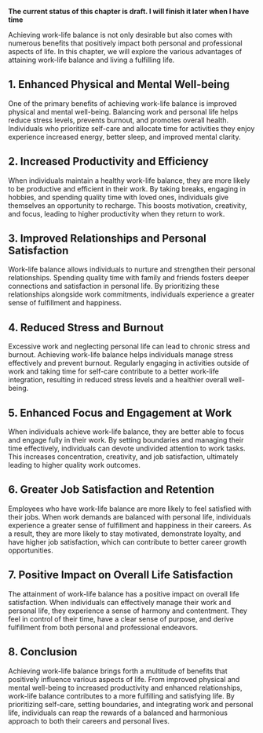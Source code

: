 **The current status of this chapter is draft. I will finish it later when I have time**

Achieving work-life balance is not only desirable but also comes with numerous benefits that positively impact both personal and professional aspects of life. In this chapter, we will explore the various advantages of attaining work-life balance and living a fulfilling life.

**1. Enhanced Physical and Mental Well-being**
----------------------------------------------

One of the primary benefits of achieving work-life balance is improved physical and mental well-being. Balancing work and personal life helps reduce stress levels, prevents burnout, and promotes overall health. Individuals who prioritize self-care and allocate time for activities they enjoy experience increased energy, better sleep, and improved mental clarity.

**2. Increased Productivity and Efficiency**
--------------------------------------------

When individuals maintain a healthy work-life balance, they are more likely to be productive and efficient in their work. By taking breaks, engaging in hobbies, and spending quality time with loved ones, individuals give themselves an opportunity to recharge. This boosts motivation, creativity, and focus, leading to higher productivity when they return to work.

**3. Improved Relationships and Personal Satisfaction**
-------------------------------------------------------

Work-life balance allows individuals to nurture and strengthen their personal relationships. Spending quality time with family and friends fosters deeper connections and satisfaction in personal life. By prioritizing these relationships alongside work commitments, individuals experience a greater sense of fulfillment and happiness.

**4. Reduced Stress and Burnout**
---------------------------------

Excessive work and neglecting personal life can lead to chronic stress and burnout. Achieving work-life balance helps individuals manage stress effectively and prevent burnout. Regularly engaging in activities outside of work and taking time for self-care contribute to a better work-life integration, resulting in reduced stress levels and a healthier overall well-being.

**5. Enhanced Focus and Engagement at Work**
--------------------------------------------

When individuals achieve work-life balance, they are better able to focus and engage fully in their work. By setting boundaries and managing their time effectively, individuals can devote undivided attention to work tasks. This increases concentration, creativity, and job satisfaction, ultimately leading to higher quality work outcomes.

**6. Greater Job Satisfaction and Retention**
---------------------------------------------

Employees who have work-life balance are more likely to feel satisfied with their jobs. When work demands are balanced with personal life, individuals experience a greater sense of fulfillment and happiness in their careers. As a result, they are more likely to stay motivated, demonstrate loyalty, and have higher job satisfaction, which can contribute to better career growth opportunities.

**7. Positive Impact on Overall Life Satisfaction**
---------------------------------------------------

The attainment of work-life balance has a positive impact on overall life satisfaction. When individuals can effectively manage their work and personal life, they experience a sense of harmony and contentment. They feel in control of their time, have a clear sense of purpose, and derive fulfillment from both personal and professional endeavors.

**8. Conclusion**
-----------------

Achieving work-life balance brings forth a multitude of benefits that positively influence various aspects of life. From improved physical and mental well-being to increased productivity and enhanced relationships, work-life balance contributes to a more fulfilling and satisfying life. By prioritizing self-care, setting boundaries, and integrating work and personal life, individuals can reap the rewards of a balanced and harmonious approach to both their careers and personal lives.
